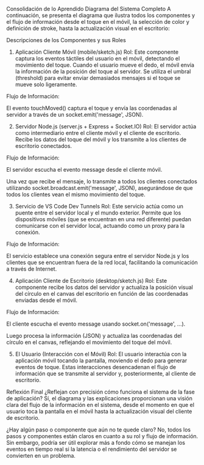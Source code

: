 Consolidación de lo Aprendido
Diagrama del Sistema Completo
A continuación, se presenta el diagrama que ilustra todos los componentes y el flujo de información desde el toque en el móvil, la selección de color y definición de stroke, hasta la actualización visual en el escritorio:


Descripciones de los Componentes y sus Roles
1. Aplicación Cliente Móvil (mobile/sketch.js)
Rol: Este componente captura los eventos táctiles del usuario en el móvil, detectando el movimiento del toque. Cuando el usuario mueve el dedo, el móvil envía la información de la posición del toque al servidor. Se utiliza el umbral (threshold) para evitar enviar demasiados mensajes si el toque se mueve solo ligeramente.

Flujo de Información:

El evento touchMoved() captura el toque y envía las coordenadas al servidor a través de un socket.emit('message', JSON).

2. Servidor Node.js (server.js + Express + Socket.IO)
Rol: El servidor actúa como intermediario entre el cliente móvil y el cliente de escritorio. Recibe los datos del toque del móvil y los transmite a los clientes de escritorio conectados.

Flujo de Información:

El servidor escucha el evento message desde el cliente móvil.

Una vez que recibe el mensaje, lo transmite a todos los clientes conectados utilizando socket.broadcast.emit('message', JSON), asegurándose de que todos los clientes vean el mismo movimiento del toque.

3. Servicio de VS Code Dev Tunnels
Rol: Este servicio actúa como un puente entre el servidor local y el mundo exterior. Permite que los dispositivos móviles (que se encuentran en una red diferente) puedan comunicarse con el servidor local, actuando como un proxy para la conexión.

Flujo de Información:

El servicio establece una conexión segura entre el servidor Node.js y los clientes que se encuentran fuera de la red local, facilitando la comunicación a través de Internet.

4. Aplicación Cliente de Escritorio (desktop/sketch.js)
Rol: Este componente recibe los datos del servidor y actualiza la posición visual del círculo en el canvas del escritorio en función de las coordenadas enviadas desde el móvil.

Flujo de Información:

El cliente escucha el evento message usando socket.on('message', ...).

Luego procesa la información (JSON) y actualiza las coordenadas del círculo en el canvas, reflejando el movimiento del toque del móvil.

5. El Usuario (Interacción con el Móvil)
Rol: El usuario interactúa con la aplicación móvil tocando la pantalla, moviendo el dedo para generar eventos de toque. Estas interacciones desencadenan el flujo de información que se transmite al servidor y, posteriormente, al cliente de escritorio.

Reflexión Final
¿Reflejan con precisión cómo funciona el sistema de la fase de aplicación?
Sí, el diagrama y las explicaciones proporcionan una visión clara del flujo de la información en el sistema, desde el momento en que el usuario toca la pantalla en el móvil hasta la actualización visual del cliente de escritorio.

¿Hay algún paso o componente que aún no te quede claro?
No, todos los pasos y componentes están claros en cuanto a su rol y flujo de información. Sin embargo, podría ser útil explorar más a fondo cómo se manejan los eventos en tiempo real si la latencia o el rendimiento del servidor se convierten en un problema.
